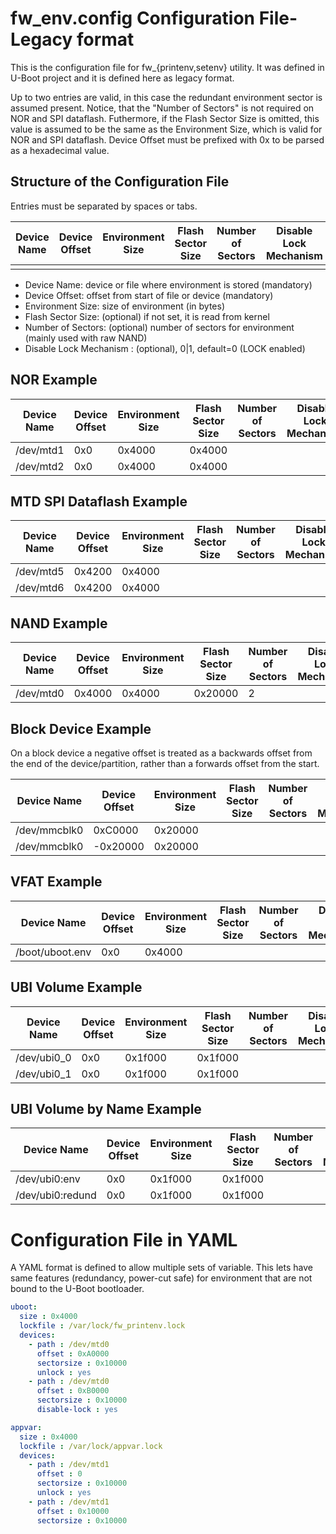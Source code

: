<!--
SPDX-FileCopyrightText: 2019-2021 Stefano Babic <sbabic@denx.de>

SPDX-License-Identifier:     LGPL-2.1-or-later
-->
fw_env.config Configuration File- Legacy format
================================================

This is the configuration file for fw_{printenv,setenv} utility. It was defined in U-Boot project
and it is defined here as legacy format.

Up to two entries are valid, in this case the redundant
environment sector is assumed present.
Notice, that the "Number of Sectors" is not required on NOR and SPI dataflash.
Futhermore, if the Flash Sector Size is omitted, this value is assumed to
be the same as the Environment Size, which is valid for NOR and SPI dataflash.
Device Offset must be prefixed with 0x to be parsed as a hexadecimal value.


Structure of the Configuration File
-----------------------------------

Entries must be separated by spaces or tabs.

| Device Name      | Device Offset | Environment Size | Flash Sector Size | Number of Sectors | Disable Lock Mechanism |
|------------------|---------------|------------------|-------------------|-------------------|------------------------|
|                  |               |                  |                   |                   |                        |

- Device Name: device or file where environment is stored (mandatory)
- Device Offset: offset from start of file or device (mandatory)
- Environment Size: size of environment (in bytes)
- Flash Sector Size: (optional) if not set, it is read from kernel
- Number of Sectors: (optional) number of sectors for environment (mainly used with raw NAND)
- Disable Lock Mechanism : (optional), 0|1, default=0 (LOCK enabled)


NOR Example
-----------

| Device Name      | Device Offset | Environment Size | Flash Sector Size | Number of Sectors | Disable Lock Mechanism |
|------------------|---------------|------------------|-------------------|-------------------|------------------------|
| /dev/mtd1        |     0x0       |      0x4000      |      0x4000       |                   |                        |
| /dev/mtd2        |     0x0       |      0x4000      |      0x4000       |                   |                        |


MTD SPI Dataflash Example
-------------------------

| Device Name      | Device Offset | Environment Size | Flash Sector Size | Number of Sectors | Disable Lock Mechanism |
|------------------|---------------|------------------|-------------------|-------------------|------------------------|
| /dev/mtd5        |     0x4200    |      0x4000      |                   |                   |                        |
| /dev/mtd6        |     0x4200    |      0x4000      |                   |                   |                        |


NAND Example
------------

| Device Name      | Device Offset | Environment Size | Flash Sector Size | Number of Sectors | Disable Lock Mechanism |
|------------------|---------------|------------------|-------------------|-------------------|------------------------|
| /dev/mtd0        |     0x4000    |      0x4000      |      0x20000      |         2         |                        |


Block Device Example
--------------------

On a block device a negative offset is treated as a backwards offset from the
end of the device/partition, rather than a forwards offset from the start.

| Device Name      | Device Offset | Environment Size | Flash Sector Size | Number of Sectors | Disable Lock Mechanism |
|------------------|---------------|------------------|-------------------|-------------------|------------------------|
| /dev/mmcblk0     |     0xC0000   |     0x20000      |                   |                   |                        |
| /dev/mmcblk0     |    -0x20000   |     0x20000      |                   |                   |                        |


VFAT Example
------------

| Device Name      | Device Offset | Environment Size | Flash Sector Size | Number of Sectors | Disable Lock Mechanism |
|------------------|---------------|------------------|-------------------|-------------------|------------------------|
| /boot/uboot.env  |     0x0       |      0x4000      |                   |                   |                        |


UBI Volume Example
------------------

| Device Name      | Device Offset | Environment Size | Flash Sector Size | Number of Sectors | Disable Lock Mechanism |
|------------------|---------------|------------------|-------------------|-------------------|------------------------|
| /dev/ubi0_0      |     0x0       |      0x1f000     |      0x1f000      |                   |                        |
| /dev/ubi0_1      |     0x0       |      0x1f000     |      0x1f000      |                   |                        |


UBI Volume by Name Example
--------------------------

| Device Name      | Device Offset | Environment Size | Flash Sector Size | Number of Sectors | Disable Lock Mechanism |
|------------------|---------------|------------------|-------------------|-------------------|------------------------|
| /dev/ubi0:env    |     0x0       |      0x1f000     |      0x1f000      |                   |                        |
| /dev/ubi0:redund |     0x0       |      0x1f000     |      0x1f000      |                   |                        |

Configuration File in YAML
==========================

A YAML format is defined to allow multiple sets of variable. This lets have same features (redundancy, power-cut safe) for
environment that are not bound to the U-Boot bootloader.

```yaml
uboot:
  size : 0x4000
  lockfile : /var/lock/fw_printenv.lock
  devices:
    - path : /dev/mtd0
      offset : 0xA0000
      sectorsize : 0x10000
      unlock : yes
    - path : /dev/mtd0
      offset : 0xB0000
      sectorsize : 0x10000
      disable-lock : yes

appvar:
  size : 0x4000
  lockfile : /var/lock/appvar.lock
  devices:
    - path : /dev/mtd1
      offset : 0
      sectorsize : 0x10000
      unlock : yes
    - path : /dev/mtd1
      offset : 0x10000
      sectorsize : 0x10000
```
